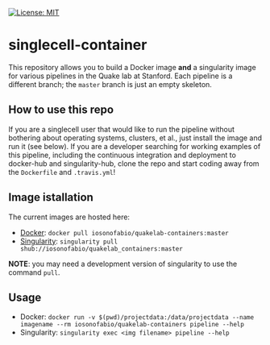 [![License: MIT](https://img.shields.io/badge/License-MIT-yellow.svg)](https://opensource.org/licenses/MIT)

# singlecell-container
This repository allows you to build a Docker image **and** a singularity image for various pipelines in the Quake lab at Stanford. Each pipeline is a different branch; the `master` branch is just an empty skeleton.

## How to use this repo
If you are a singlecell user that would like to run the pipeline without bothering about operating systems, clusters, et al., just install the image and run it (see below). If you are a developer searching for working examples of this pipeline, including the continuous integration and deployment to docker-hub and singularity-hub, clone the repo and start coding away from the `Dockerfile` and `.travis.yml`!

## Image istallation
The current images are hosted here:

 - [Docker](https://hub.docker.com/r/iosonofabio/singlecell-container/): `docker pull iosonofabio/quakelab-containers:master`
 - [Singularity](https://singularity-hub.org/collections/132/): `singularity pull shub://iosonofabio/quakelab_containers:master`

**NOTE**: you may need a development version of singularity to use the command `pull`.

## Usage

 - Docker: `docker run -v $(pwd)/projectdata:/data/projectdata --name imagename --rm iosonofabio/quakelab-containers pipeline --help`
 - Singularity: `singularity exec <img filename> pipeline --help`
